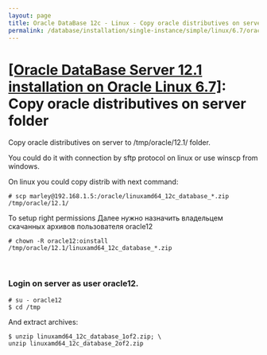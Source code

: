 ```yaml
---
layout: page
title: Oracle DataBase 12c - Linux - Copy oracle distributives on server
permalink: /database/installation/single-instance/simple/linux/6.7/oracle/12.1/copy-oracle-distrib-on-server/
---
```


# <a href="/database/installation/single-instance/simple/linux/6.7/oracle/12.1/">[Oracle DataBase Server 12.1 installation on Oracle Linux 6.7]</a>: Copy oracle distributives on server folder


Copy oracle distributives on server to /tmp/oracle/12.1/ folder.

You could do it with connection by sftp protocol on linux or use winscp from windows.

On linux you could copy distrib with next command:

	# scp marley@192.168.1.5:/oracle/linuxamd64_12c_database_*.zip /tmp/oracle/12.1/

To setup right permissions Далее нужно назначить владельцем скачанных архивов пользователя oracle12

	# chown -R oracle12:oinstall /tmp/oracle/12.1/linuxamd64_12c_database_*.zip



<br/>

### Login on server as user oracle12.

	# su - oracle12
	$ cd /tmp

And extract archives:

	$ unzip linuxamd64_12c_database_1of2.zip; \
	unzip linuxamd64_12c_database_2of2.zip
